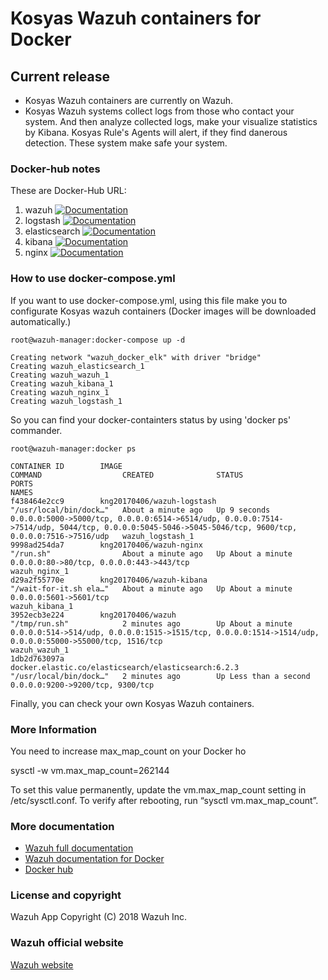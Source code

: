 # Kosyas Wazuh containers for Docker

## Current release 

* Kosyas Wazuh containers are currently on Wazuh.
* Kosyas Wazuh systems collect logs from those who contact your system. And then analyze collected logs, make your visualize statistics by Kibana. Kosyas Rule's Agents will alert, if they find danerous detection. These system make safe your system. 

### Docker-hub notes

These are Docker-Hub URL:
1. wazuh
[![Documentation](https://img.shields.io/badge/web-view-green.svg)](https://hub.docker.com/r/kng20170406/wazuh/)
2. logstash
[![Documentation](https://img.shields.io/badge/web-view-green.svg)](https://hub.docker.com/r/kng20170406/wazuh-logstash/)
3. elasticsearch
[![Documentation](https://img.shields.io/badge/web-view-green.svg)](https://hub.docker.com/r/kng20170406/elasticsearch/)
4. kibana
[![Documentation](https://img.shields.io/badge/web-view-green.svg)](https://hub.docker.com/r/kng20170406/wazuh-kibana/)
5. nginx
[![Documentation](https://img.shields.io/badge/web-view-green.svg)](https://hub.docker.com/r/kng20170406/wazuh-nginx/)


### How to use **docker-compose.yml**

If you want to use docker-compose.yml, using this file make you to configurate Kosyas wazuh containers (Docker images will be downloaded automatically.) 

```
root@wazuh-manager:docker-compose up -d

Creating network "wazuh_docker_elk" with driver "bridge"
Creating wazuh_elasticsearch_1
Creating wazuh_wazuh_1
Creating wazuh_kibana_1
Creating wazuh_nginx_1
Creating wazuh_logstash_1

```
So you can find your docker-containters status by using 'docker ps' commander.

```
root@wazuh-manager:docker ps

CONTAINER ID        IMAGE                                                 COMMAND                  CREATED              STATUS                  PORTS                                                                                                                                                  NAMES
f438464e2cc9        kng20170406/wazuh-logstash                            "/usr/local/bin/dock…"   About a minute ago   Up 9 seconds            0.0.0.0:5000->5000/tcp, 0.0.0.0:6514->6514/udp, 0.0.0.0:7514->7514/udp, 5044/tcp, 0.0.0.0:5045-5046->5045-5046/tcp, 9600/tcp, 0.0.0.0:7516->7516/udp   wazuh_logstash_1
9998ad254da7        kng20170406/wazuh-nginx                               "/run.sh"                About a minute ago   Up About a minute       0.0.0.0:80->80/tcp, 0.0.0.0:443->443/tcp                                                                                                               wazuh_nginx_1
d29a2f55770e        kng20170406/wazuh-kibana                              "/wait-for-it.sh ela…"   About a minute ago   Up About a minute       0.0.0.0:5601->5601/tcp                                                                                                                                 wazuh_kibana_1
3952ecb3e224        kng20170406/wazuh                                     "/tmp/run.sh"            2 minutes ago        Up About a minute       0.0.0.0:514->514/udp, 0.0.0.0:1515->1515/tcp, 0.0.0.0:1514->1514/udp, 0.0.0.0:55000->55000/tcp, 1516/tcp                                               wazuh_wazuh_1
1db2d763097a        docker.elastic.co/elasticsearch/elasticsearch:6.2.3   "/usr/local/bin/dock…"   2 minutes ago        Up Less than a second   0.0.0.0:9200->9200/tcp, 9300/tcp   

```

Finally, you can check your own Kosyas Wazuh containers.

### More Information

You need to increase max_map_count on your Docker ho

sysctl -w vm.max_map_count=262144



To set this value permanently, update the vm.max_map_count setting in /etc/sysctl.conf. To verify after rebooting, run “sysctl vm.max_map_count”.

### More documentation

* [Wazuh full documentation](http://documentation.wazuh.com)
* [Wazuh documentation for Docker](https://documentation.wazuh.com/current/docker/index.html)
* [Docker hub](https://hub.docker.com/u/wazuh)

### License and copyright

Wazuh App Copyright (C) 2018 Wazuh Inc. 

### Wazuh official website

[Wazuh website](http://wazuh.com)
